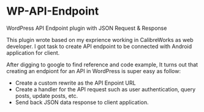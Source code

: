 # WP-API-Endpoint
WordPress API Endpoint plugin with JSON Request &amp; Response

This plugin wrote based on my exprience working in CalibreWorks as web developer. I got task to create API endpoint to be connected with Android application for client.

After digging to google to find reference and code example, It turns out that creating an endpiont for an API in WordPress is super easy as follow:

- Create a custom rewrite as the API Enpoint URL
- Create a handler for the API request such as user authentication, query posts, update posts, etc.
- Send back JSON data response to client application.
